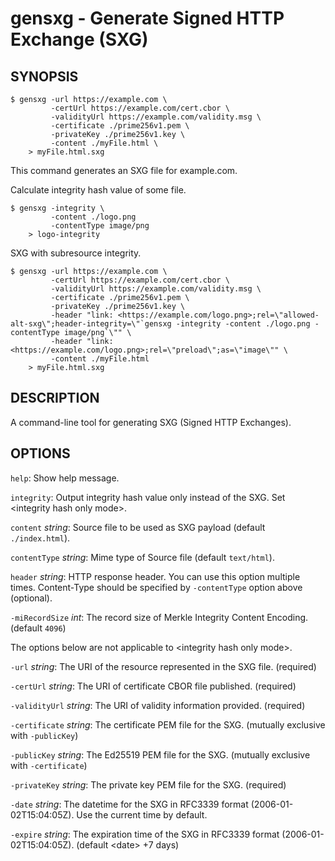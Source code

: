 # gensxg - Generate Signed HTTP Exchange (SXG)

## SYNOPSIS

```ShellSession
$ gensxg -url https://example.com \
         -certUrl https://example.com/cert.cbor \
         -validityUrl https://example.com/validity.msg \
         -certificate ./prime256v1.pem \
         -privateKey ./prime256v1.key \
         -content ./myFile.html \
    > myFile.html.sxg
```

This command generates an SXG file for example.com.

Calculate integrity hash value of some file.

```ShellSession
$ gensxg -integrity \
         -content ./logo.png
         -contentType image/png
    > logo-integrity
```

SXG with subresource integrity.

```ShellSession
$ gensxg -url https://example.com \
         -certUrl https://example.com/cert.cbor \
         -validityUrl https://example.com/validity.msg \
         -certificate ./prime256v1.pem \
         -privateKey ./prime256v1.key \
         -header "link: <https://example.com/logo.png>;rel=\"allowed-alt-sxg\";header-integrity=\"`gensxg -integrity -content ./logo.png -contentType image/png`\"" \
         -header "link: <https://example.com/logo.png>;rel=\"preload\";as=\"image\"" \
         -content ./myFile.html
    > myFile.html.sxg
```

## DESCRIPTION

A command-line tool for generating SXG (Signed HTTP Exchanges).

## OPTIONS

`help`:                 Show help message.

`integrity`:            Output integrity hash value only instead of the SXG. Set \<integrity hash only mode\>.

`content` _string_:     Source file to be used as SXG payload (default `./index.html`).

`contentType` _string_: Mime type of Source file (default `text/html`).

`header` _string_:      HTTP response header. You can use this option multiple times.
                           Content-Type should be specified by `-contentType` option above (optional).

`-miRecordSize` _int_:   The record size of Merkle Integrity Content Encoding. (default `4096`)

The options below are not applicable to \<integrity hash only mode\>.

`-url` _string_:         The URI of the resource represented in the SXG file. (required)

`-certUrl` _string_:     The URI of certificate CBOR file published. (required)

`-validityUrl` _string_: The URI of validity information provided. (required)

`-certificate` _string_: The certificate PEM file for the SXG. (mutually exclusive with `-publicKey`)

`-publicKey` _string_:   The Ed25519 PEM file for the SXG. (mutually exclusive with `-certificate`)

`-privateKey` _string_:  The private key PEM file for the SXG. (required)

`-date` _string_:        The datetime for the SXG in RFC3339 format (2006-01-02T15:04:05Z). Use the current time by default.

`-expire` _string_:      The expiration time of the SXG in RFC3339 format (2006-01-02T15:04:05Z). (default \<date\> +7 days)
